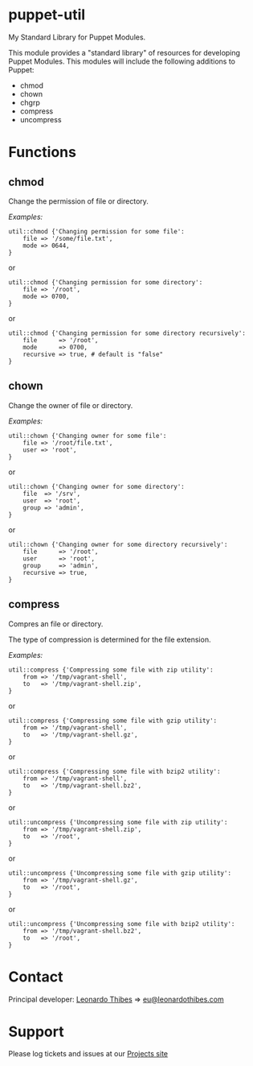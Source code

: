 puppet-util
===========

My Standard Library for Puppet Modules.

This module provides a "standard library" of resources for developing Puppet
Modules. This modules will include the following additions to Puppet:

 * chmod
 * chown
 * chgrp
 * compress
 * uncompress

# Functions #

chmod
-----
Change the permission of file or directory.

*Examples:*
```puppet
util::chmod {'Changing permission for some file':
	file => '/some/file.txt',
	mode => 0644,
}
```
or
```puppet
util::chmod {'Changing permission for some directory':
	file => '/root',
	mode => 0700,
}
```
or
```puppet
util::chmod {'Changing permission for some directory recursively':
	file      => '/root',
	mode      => 0700,
	recursive => true, # default is "false"
}
```

chown
-----
Change the owner of file or directory.

*Examples:*
```puppet
util::chown {'Changing owner for some file':
	file => '/root/file.txt',
	user => 'root',
}
```
or
```puppet
util::chown {'Changing owner for some directory':
	file  => '/srv',
	user  => 'root',
	group => 'admin',
}
```
or
```puppet
util::chown {'Changing owner for some directory recursively':
	file      => '/root',
	user      => 'root',
	group     => 'admin',
	recursive => true,
}
```

compress
--------
Compres an file or directory.

The type of compression is determined for the file extension.

*Examples:*
```puppet
util::compress {'Compressing some file with zip utility':
	from => '/tmp/vagrant-shell',
	to   => '/tmp/vagrant-shell.zip',
}
```
or
```puppet
util::compress {'Compressing some file with gzip utility':
	from => '/tmp/vagrant-shell',
	to   => '/tmp/vagrant-shell.gz',
}
```
or
```puppet
util::compress {'Compressing some file with bzip2 utility':
	from => '/tmp/vagrant-shell',
	to   => '/tmp/vagrant-shell.bz2',
}
```
or
```puppet
util::uncompress {'Uncompressing some file with zip utility':
    from => '/tmp/vagrant-shell.zip',
    to   => '/root',
}
```
or
```puppet
util::uncompress {'Uncompressing some file with gzip utility':
    from => '/tmp/vagrant-shell.gz',
    to   => '/root',
}
```
or
```puppet
util::uncompress {'Uncompressing some file with bzip2 utility':
    from => '/tmp/vagrant-shell.bz2',
    to   => '/root',
}
```

# Contact #

Principal developer:
	[Leonardo Thibes](http://leonardothibes.com) => [eu@leonardothibes.com](mailto:eu@leonardothibes.com)

# Support #

Please log tickets and issues at our [Projects site](https://github.com/leonardothibes/puppet-util/issues)

